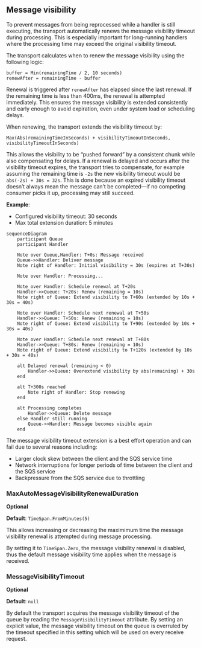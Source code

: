 ## Message visibility

To prevent messages from being reprocessed while a handler is still executing, the transport automatically renews the message visibility timeout during processing. This is especially important for long-running handlers where the processing time may exceed the original visibility timeout.

The transport calculates when to renew the message visibility using the following logic:

```text
buffer = Min(remainingTime / 2, 10 seconds)
renewAfter = remainingTime - buffer
```

Renewal is triggered after `renewAfter` has elapsed since the last renewal. If the remaining time is less than 400ms, the renewal is attempted immediately. This ensures the message visibility is extended consistently and early enough to avoid expiration, even under system load or scheduling delays.

When renewing, the transport extends the visibility timeout by:

```text
Max(Abs(remainingTimeInSeconds) + visibilityTimeoutInSeconds, visibilityTimeoutInSeconds)
```

This allows the visibility to be “pushed forward” by a consistent chunk while also compensating for delays. If a renewal is delayed and occurs after the visibility timeout expires, the transport tries to compensate, for example assuming the remaining time is `-2s` the new visibility timeout would be `abs(-2s) + 30s = 32s`. This is done because an expired visibility timeout doesn’t always mean the message can’t be completed—if no competing consumer picks it up, processing may still succeed.

**Example**:

- Configured visibility timeout: 30 seconds
- Max total extension duration: 5 minutes

```mermaid
sequenceDiagram
    participant Queue
    participant Handler

    Note over Queue,Handler: T+0s: Message received
    Queue->>Handler: Deliver message
    Note right of Handler: Initial visibility = 30s (expires at T+30s)

    Note over Handler: Processing...

    Note over Handler: Schedule renewal at T+20s
    Handler->>Queue: T+20s: Renew (remaining = 10s)
    Note right of Queue: Extend visibility to T+60s (extended by 10s + 30s = 40s)

    Note over Handler: Schedule next renewal at T+50s
    Handler->>Queue: T+50s: Renew (remaining = 10s)
    Note right of Queue: Extend visibility to T+90s (extended by 10s + 30s = 40s)

    Note over Handler: Schedule next renewal at T+80s
    Handler->>Queue: T+80s: Renew (remaining = 10s)
    Note right of Queue: Extend visibility to T+120s (extended by 10s + 30s = 40s)

    alt Delayed renewal (remaining < 0)
        Handler->>Queue: Overextend visibility by abs(remaining) + 30s
    end

    alt T+300s reached
        Note right of Handler: Stop renewing
    end

    alt Processing completes
        Handler->>Queue: Delete message
    else Handler still running
        Queue->>Handler: Message becomes visible again
    end
```

The message visibility timeout extension is a best effort operation and can fail due to several reasons including:

- Larger clock skew between the client and the SQS service time
- Network interruptions for longer periods of time between the client and the SQS service
- Backpressure from the SQS service due to throttling

### MaxAutoMessageVisibilityRenewalDuration

**Optional**

**Default**: `TimeSpan.FromMinutes(5)`

This allows increasing or decreasing the maximimum time the message visibility renewal is attempted during message processing.

By setting it to `TimeSpan.Zero`, the message visibility renewal is disabled, thus the default message visibility time applies when the message is received.

### MessageVisibilityTimeout

**Optional**

**Default**: `null`

By default the transport acquires the message visibility timeout of the queue by reading the `MessageVisibilityTimeout` attribute. By setting an explicit value, the message visibility timeout on the queue is overruled by the timeout specified in this setting which will be used on every receive request.